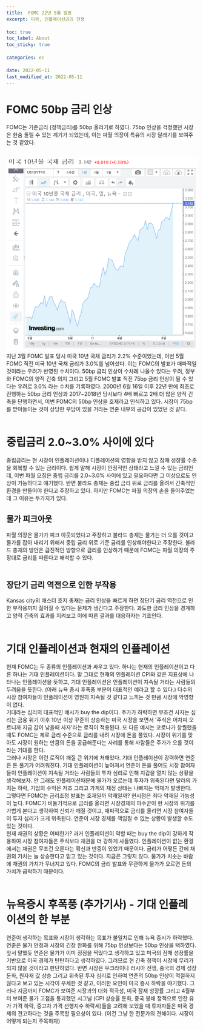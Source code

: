 ```yaml
---
title:  FOMC 22년 5월 발표
excerpt: 미국, 인플래이션과의 전쟁

toc: true
toc_label: About
toc_sticky: true

categories: ec

date: 2022-05-11
last_modified_at: 2022-05-11
---
```

# FOMC 50bp 금리 인상
FOMC는 기준금리 (정책금리)를 50bp 올리기로 하였다. 75bp 인상을 걱정했던 시장은 한숨 돌릴 수 있는 계기가 되었는데, 이는 파월 의장이 특유의 시장 달래기를 보여주는 것 같았다.<br><br>

![Header](/assets/images/미국10년금리비교.PNG)<br>
지난 3월 FOMC 발표 당시 미국 10년 국채 금리가 2.2% 수준이었는데, 이번 5월 FOMC 직전 미국 10년 국채 금리가 3.0%를 넘어섰다. 이는 FOMC의 발표가 매파적일 것이라는 우려가 반영된 수치이다. 50bp 금리 인상이 수차례 나올수 있다는 우려, 정부와 FOMC의 양적 긴축 의지 그리고 5월 FOMC 발표 직전 75bp 금리 인상이 될 수 있다는 우려로 3.0% 라는 수치를 기록하였다. 2000년 6월 16일 이후 22년 만에 최초로 진행하는 50bp 금리 인상과 2017~2018년 당시보다 4배 빠르고 2배 더 많은 양적 긴축을 단행하면서, 이번 FOMC의 50bp 인상을 호재라고 인식하고 있다. 시장이 75bp를 받아들이는 것이 상당한 부담이 있을 거라는 연준 내부의 공감이 있었던 것 같다.<br><br>

# 중립금리 2.0~3.0% 사이에 있다
중립금리는 현 시장이 인플레이션이나 디플레이션의 영향을 받지 않고 잠재 성쟝률 수준을 회복할 수 있는 금리이다. 쉽게 말해 시장이 안정적인 상태라고 느낄 수 있는 금리인데, 이번 파월 으징은 중립 금리를 2.0~3.0% 사이에 있고 필요하다면 그 이상으로도 인상이 가능하다고 얘기했다. 반면 불라드 총재는 중립 금리 위로 금리를 올려서 긴축적인 환경을 만들어야 한다고 주장하고 있다. 하지만 FOMC는 파월 의장의 손을 들어주었는데 그 이유는 두가지가 있다.<br>

## 물가 피크아웃
파월 의장은 물가가 피크 아웃되었다고 주장하고 불라드 총재는 물가는 더 오를 것이고 물가를 잡아 내리기 위해서 중립 금리 위로 기준 금리를 인상해야한다고 주장한다. 불라드 총재의 방안은 급진적인 방향으로 금리를 인상하기 때문에 FOMC는 파월 의장의 주장대로 금리를 따른다고 해석할 수 있다.<br><br>

## 장단기 금리 역전으로 인한 부작용
Kansas city의 애스더 조지 총재는 금리 인상을 빠르게 하면 장단기 금리 역전으로 인한 부작용까지 짊어질 수 있다는 문제가 생긴다고 주장한다. 과도한 금리 인상을 경계하고 양적 긴축의 효과를 지켜보고 이에 따른 결과를 대응하자는 기조인다.<br><br>

# 기대 인플레이션과 현재의 인플레이션
현재 FOMC는 두 종류의 인플레이션과 싸우고 있다. 하나는 현재의 인플레이션이고 다른 하나는 기대 인플레이션이다. 말 그대로 현재의 인플레이션 CPI와 같은 지표상에 나타나는 인플레이션을 뜻하고, 기대 인플레이션은 인플레이션이 지속될 거라는 사람들의 두려움을 뜻한다. (아래 뉴욕 증시 후폭풍 부분이 대표적인 예라고 할 수 있다.) 다수의 시장 참여자들이 인플레이션이 영원히 지속될 것 같다고 느끼는 것 만큼 시장에 악영향이 없다.<br>
기대라는 심리의 대표적인 예시가 buy the dip이다. 주가가 하락하면 무조건 사자는 심리는 금융 위기 이후 10년 이상 꾸준히 상승하는 미국 시장을 보면서 '주식은 어차피 오르니까 지금 값이 낮을때 사자'라는 로직이 적용된다. 또 다른 예시는 코로나가 창궐했을때도 FOMC는 제로 금리 수준으로 금리를 내려 시장에 돈을 풀었다. 시장이 위기를 맞아도 시장이 원하는 만큼의 돈을 공급해준다는 사례를 통해 사람들은 주가가 오를 것이라는 기대를 한다.<br>
그러나 시장은 이런 로직이 깨질 큰 위기에 처해있다. 기대 인플레이션이 강력하면 연준은 돈 풀기가 어려워진다. 기대 인플레이션이 높아져서 연준이 돈을 풀어도 시장 참여자들이 인플레이션이 지속될 거라는 사람들의 투자 심리로 인해 지갑을 열지 않는 상황을 생각해보자. 안 그래도 인플레이션때문에 물가가 오르는데 투자가 위축된다면 달러의 가치는 하락, 기업의 수익은 저조 그리고 가계의 재정 상태는 나빠지는 악재가 발생한다.<br>
그렇다면 FOMC는 금리조정 발표는 호재일까 악재일까? 현시점은 죄다 악재일 가능성이 높다. FOMC가 비둘기적으로 금리를 올리면 시장경제의 파수꾼이 현 시장의 위기를 가볍게 본다고 생각하여 신뢰가 깨질 것이고, 매파적으로 금리를 올리면 시장 참여자들이 투자 심리가 크게 위축된다. 연준이 시장 경제를 책임질 수 없는 상황이 발생할 수도 있는 것이다.<br>
현재 채권의 상황은 어떠한가? 과거 인플레이션이 약할 때는 buy the dip이 강하게 작용하여 시장 참여자들은 주식보다 채권을 더 강하게 사들였다. 인플레이션이 없는 환경에서는 채권은 무조건 오른다는 확신과 반증이 있었기 때문이다. 금리가 어떻든 간에 채권의 가치는 늘 상승한다고 믿고 있는 것이다. 지금은 그렇지 않다. 물가가 치솟는 바람에 채권의 가치가 무너지고 있다. FOMC의 금리 발표와 무관하게 물가가 오르면 돈의 가치가 급락하기 때문이다.<br><br>

# 뉴욕증시 후폭풍 (추가기사) - 기대 인플레이션의 한 부분
연준이 생각하는 목표와 시장이 생각하는 목표가 불일치로 인해 뉴욕 증시가 하락했다. 연준은 물가 안정과 시장의 긴장 완화를 위해 75bp 인상보다는 50bp 인상을 택하였다. 앞서 말했듯 연준은 물가가 이미 정점을 찍었다고 생각하고 있고 미국의 잠재 성장률을 기반으로 미국 경제가 탄탄하다고 생각하였다. 그러므로 현 긴축 정책이 시장에 무리가 되지 않을 것이라고 판단하였다. 반면 시장은 우크라이나 러시아 전쟁, 중국의 경제 성장 둔화, 원자재 값 상승 그리고 위축된 투자 심리로 인하여 연준의 50bp 인상이 적절하지 않다고 보고 있는 시각이 우세한 것 같고, 이러한 요인이 미국 증시 하락을 야기했다. 그러나 지금까지 FOMC가 보여준 시장과의 대화 적극성, 미국 잠재 성장률 그리고 4월부터 보여준 물가 고점을 통과했던 시그널 (CPI 상승률 둔화, 중국 봉쇄 정책으로 인한 유가 가격 하락, 중고차 가격 선행지수 하락세)들을 고려해 보았을 때 투자자들은 미국 경제의 견고하다는 것을 주목할 필요성이 있다. (이건 그냥 한 전문가의 견해이다. 시장이 어떻게 되는지 주목하자)
